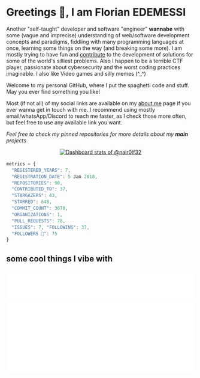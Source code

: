 # Greetings 👾, I am Florian EDEMESSI

Another "self-taught" developer and software "engineer" **wannabe** with some (vague and imprecise)
understanding of web/software development concepts and paradigms, fiddling with many programming languages
at once, learning some things on the way (and breaking some more). I am mostly trying to have fun and
[contribute](https://ossrank.com/c/46498) to the development of solutions for some of the world's
silliest problems. Also I happen to be a terrible CTF player, passionate about cybersecurity and
the worst coding practices imaginable. I also like Video games and silly memes (^_^)

Welcome to my personal GitHub, where I put the spaghetti code and stuff.
May you ever find something you like!

Most (if not all) of my social links are available on my [about.me](https://about.me/florian_edemessi) page
if you ever wanna get in touch with me. I recommend using mostly email/whatsApp/Discord to reach me faster,
as I check those more often, but feel free to use any available link you want.

*Feel free to check my pinned repositories for more details about my **main** projects*

<a href="https://next.ossinsight.io/widgets/official/compose-user-dashboard-stats?user_id=35136136" target="_blank" style="display: block" align="center">
  <picture>
    <source media="(prefers-color-scheme: dark)" srcset="https://next.ossinsight.io/widgets/official/compose-user-dashboard-stats/thumbnail.png?user_id=35136136&image_size=auto&color_scheme=dark" width="771" height="auto">
    <img alt="Dashboard stats of @nair0lf32" src="https://next.ossinsight.io/widgets/official/compose-user-dashboard-stats/thumbnail.png?user_id=35136136&image_size=auto&color_scheme=light" width="771" height="auto">
  </picture>
</a>

```javascript
metrics = {
  "REGISTERED_YEARS": 7,
  "REGISTRATION_DATE": 5 Jan 2018,
  "REPOSITORIES": 90,
  "CONTRIBUTED_TO": 37,
  "STARGAZERS": 43,
  "STARRED": 648,
  "COMMIT_COUNT": 3670,
  "ORGANIZATIONS": 1,
  "PULL_REQUESTS": 78,
  "ISSUES": 7, "FOLLOWING": 37,
  "FOLLOWERS 💛": 75
}
```

## some cool things I vibe with

<img src="https://github.com/nair0lf32/nair0lf32/blob/main/.cache/nairolf-music.svg">
<img src="https://github.com/nair0lf32/nair0lf32/blob/main/.cache/nairolf-anilist.svg">

